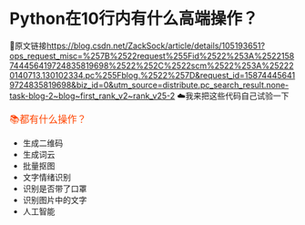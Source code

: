 # Python在10行内有什么高端操作？
:link:原文链接<https://blog.csdn.net/ZackSock/article/details/105193651?ops_request_misc=%257B%2522request%255Fid%2522%253A%2522158744456419724835819698%2522%252C%2522scm%2522%253A%252220140713.130102334.pc%255Fblog.%2522%257D&request_id=158744456419724835819698&biz_id=0&utm_source=distribute.pc_search_result.none-task-blog-2~blog~first_rank_v2~rank_v25-2>
:cloud:我来把这些代码自己试验一下

<big><font color=orangered>:books:都有什么操作？</font></big>
+ 生成二维码
+ 生成词云
+ 批量抠图
+ 文字情绪识别
+ 识别是否带了口罩
+ 识别图片中的文字
+ 人工智能
